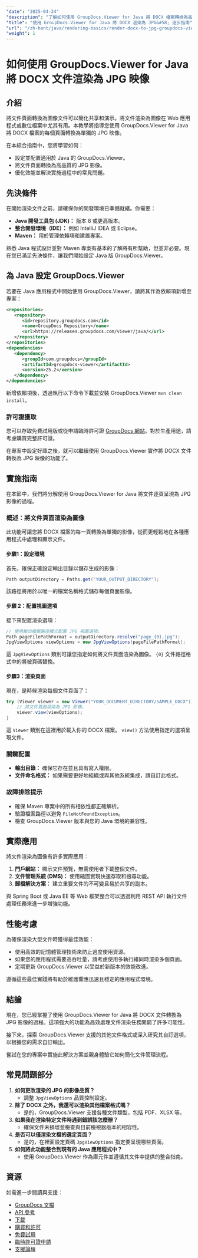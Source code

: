 ```yaml
---
"date": "2025-04-24"
"description": "了解如何使用 GroupDocs.Viewer for Java 將 DOCX 檔案轉換為高品質的 JPG 影像。遵循這份全面的指南，即可順利完成操作。"
"title": "使用 GroupDocs.Viewer for Java 將 DOCX 渲染為 JPG&#58; 逐步指南"
"url": "/zh-hant/java/rendering-basics/render-docx-to-jpg-groupdocs-viewer-java/"
"weight": 1
---
```


# 如何使用 GroupDocs.Viewer for Java 將 DOCX 文件渲染為 JPG 映像

## 介紹

將文件頁面轉換為圖像文件可以簡化共享和演示。將文件渲染為圖像在 Web 應用程式或數位檔案中尤其有用。本教學將指導您使用 GroupDocs.Viewer for Java 將 DOCX 檔案的每個頁面轉換為單獨的 JPG 映像。

在本綜合指南中，您將學習如何：
- 設定並配置適用於 Java 的 GroupDocs.Viewer。
- 將文件頁面轉換為高品質的 JPG 影像。
- 優化效能並解決實施過程中的常見問題。

## 先決條件
在開始渲染文件之前，請確保你的開發環境已準備就緒。你需要：

- **Java 開發工具包 (JDK)：** 版本 8 或更高版本。
- **整合開發環境（IDE）：** 例如 IntelliJ IDEA 或 Eclipse。
- **Maven：** 用於管理依賴項和建置專案。

熟悉 Java 程式設計並對 Maven 專案有基本的了解將有所幫助，但並非必要。現在您已滿足先決條件，讓我們開始設定 Java 版 GroupDocs.Viewer。

## 為 Java 設定 GroupDocs.Viewer
若要在 Java 應用程式中開始使用 GroupDocs.Viewer，請將其作為依賴項新增至專案：

```xml
<repositories>
   <repository>
      <id>repository.groupdocs.com</id>
      <name>GroupDocs Repository</name>
      <url>https://releases.groupdocs.com/viewer/java/</url>
   </repository>
</repositories>
<dependencies>
   <dependency>
      <groupId>com.groupdocs</groupId>
      <artifactId>groupdocs-viewer</artifactId>
      <version>25.2</version>
   </dependency>
</dependencies>
```

新增依賴項後，透過執行以下命令下載並安裝 GroupDocs.Viewer `mvn clean install`。

### 許可證獲取
您可以存取免費試用版或從申請臨時許可證 [GroupDocs 網站](https://purchase.groupdocs.com/temporary-license/)。對於生產用途，請考慮購買完整許可證。

在專案中設定好庫之後，就可以繼續使用 GroupDocs.Viewer 實作將 DOCX 文件轉換為 JPG 映像的功能了。

## 實施指南
在本節中，我們將分解使用 GroupDocs.Viewer for Java 將文件逐頁呈現為 JPG 影像的過程。 

### 概述：將文件頁面渲染為圖像
此功能可讓您將 DOCX 檔案的每一頁轉換為單獨的影像，從而更輕鬆地在各種應用程式中處理和顯示文件。

#### 步驟1：設定環境
首先，確保正確設定輸出目錄以儲存生成的影像：

```java
Path outputDirectory = Paths.get("YOUR_OUTPUT_DIRECTORY");
```

該路徑將用於以唯一的檔案名稱格式儲存每個頁面影像。

#### 步驟 2：配置視圖選項
接下來配置渲染選項：

```java
// 使用輸出檔案路徑模式配置 JPG 視圖選項。
Path pageFilePathFormat = outputDirectory.resolve("page_{0}.jpg");
JpgViewOptions viewOptions = new JpgViewOptions(pageFilePathFormat);
```

這 `JpgViewOptions` 類別可讓您指定如何將文件頁面渲染為圖像。 `{0}` 文件路徑格式中的將被頁碼替換。

#### 步驟3：渲染頁面
現在，是時候渲染每個文件頁面了：

```java
try (Viewer viewer = new Viewer("YOUR_DOCUMENT_DIRECTORY/SAMPLE_DOCX")) {
    // 將文件頁面渲染為 JPG 影像。
    viewer.view(viewOptions);
}
```

這 `Viewer` 類別在這裡用於載入你的 DOCX 檔案。 `view()` 方法使用指定的選項呈現文件。

### 關鍵配置
- **輸出目錄：** 確保它存在並且具有寫入權限。
- **文件命名格式：** 如果需要更好地組織或與其他系統集成，請自訂此格式。

### 故障排除提示
- 確保 Maven 專案中的所有相依性都正確解析。
- 驗證檔案路徑以避免 `FileNotFoundException`。
- 檢查 GroupDocs.Viewer 版本與您的 Java 環境的兼容性。

## 實際應用
將文件渲染為圖像有許多實際應用：

1. **門戶網站：** 顯示文件預覽，無需使用者下載整個文件。
2. **文件管理系統 (DMS)：** 使用縮圖實現快速存取和搜尋功能。
3. **歸檔解決方案：** 建立重要文件的不可變且易於共享的副本。

與 Spring Boot 或 Java EE 等 Web 框架整合可以透過利用 REST API 執行文件處理任務來進一步增強功能。

## 性能考慮
為確保渲染大型文件時獲得最佳效能：
- 使用高效的記憶體管理技術來防止過度使用資源。
- 如果您的應用程式需要高吞吐量，請考慮使用多執行緒同時渲染多個頁面。
- 定期更新 GroupDocs.Viewer 以受益於新版本的效能改進。

遵循這些最佳實踐將有助於維護響應迅速且穩定的應用程式環境。

## 結論
現在，您已經掌握了使用 GroupDocs.Viewer for Java 將 DOCX 文件轉換為 JPG 影像的過程。這項強大的功能為高效處理文件渲染任務開闢了許多可能性。

接下來，探索 GroupDocs.Viewer 支援的其他文件格式或深入研究其自訂選項，以根據您的需求自訂輸出。 

嘗試在您的專案中實施此解決方案並親身體驗它如何簡化文件管理流程。

## 常見問題部分
1. **如何更改渲染的 JPG 的影像品質？**
   - 調整 `JpgViewOptions` 品質控制設定。
2. **除了 DOCX 之外，我還可以渲染其他檔案格式嗎？**
   - 是的，GroupDocs.Viewer 支援各種文件類型，包括 PDF、XLSX 等。
3. **如果我在渲染特定文件時遇到錯誤該怎麼辦？**
   - 確保文件未損壞並檢查與目前檢視器版本的相容性。
4. **是否可以僅渲染文檔的選定頁面？**
   - 是的，在裡面設定頁碼 `JpgViewOptions` 指定要呈現哪些頁面。
5. **如何將此功能整合到現有的 Java 應用程式中？**
   - 使用 GroupDocs.Viewer 作為庫元件並遵循其文件中提供的整合指南。

## 資源
如需進一步閱讀與支援：
- [GroupDocs 文檔](https://docs.groupdocs.com/viewer/java/)
- [API 參考](https://reference.groupdocs.com/viewer/java/)
- [下載](https://releases.groupdocs.com/viewer/java/)
- [購買和許可](https://purchase.groupdocs.com/buy)
- [免費試用](https://releases.groupdocs.com/viewer/java/)
- [臨時許可證申請](https://purchase.groupdocs.com/temporary-license/)
- [支援論壇](https://forum.groupdocs.com/c/viewer/9)